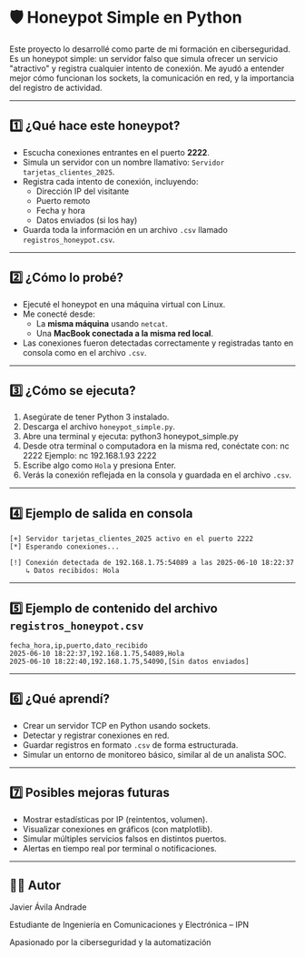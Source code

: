 # 🛡️ Honeypot Simple en Python

Este proyecto lo desarrollé como parte de mi formación en ciberseguridad. Es un honeypot simple: un servidor falso que simula ofrecer un servicio "atractivo" y registra cualquier intento de conexión. Me ayudó a entender mejor cómo funcionan los sockets, la comunicación en red, y la importancia del registro de actividad.

---

## 1️⃣ ¿Qué hace este honeypot?

- Escucha conexiones entrantes en el puerto **2222**.
- Simula un servidor con un nombre llamativo: `Servidor tarjetas_clientes_2025`.
- Registra cada intento de conexión, incluyendo:
  - Dirección IP del visitante
  - Puerto remoto
  - Fecha y hora
  - Datos enviados (si los hay)
- Guarda toda la información en un archivo `.csv` llamado `registros_honeypot.csv`.

---

## 2️⃣ ¿Cómo lo probé?

- Ejecuté el honeypot en una máquina virtual con Linux.
- Me conecté desde:
  - La **misma máquina** usando `netcat`.
  - Una **MacBook conectada a la misma red local**.
- Las conexiones fueron detectadas correctamente y registradas tanto en consola como en el archivo `.csv`.

---

## 3️⃣ ¿Cómo se ejecuta?

1. Asegúrate de tener Python 3 instalado.
2. Descarga el archivo `honeypot_simple.py`.
3. Abre una terminal y ejecuta:     python3 honeypot_simple.py
4. Desde otra terminal o computadora en la misma red, conéctate con:    nc <IP-del-servidor> 2222
   Ejemplo: nc 192.168.1.93 2222
5. Escribe algo como `Hola` y presiona Enter.
6. Verás la conexión reflejada en la consola y guardada en el archivo `.csv`.

---

## 4️⃣ Ejemplo de salida en consola

```
[+] Servidor tarjetas_clientes_2025 activo en el puerto 2222
[*] Esperando conexiones...

[!] Conexión detectada de 192.168.1.75:54089 a las 2025-06-10 18:22:37
    ↳ Datos recibidos: Hola
```

---

## 5️⃣ Ejemplo de contenido del archivo `registros_honeypot.csv`

```
fecha_hora,ip,puerto,dato_recibido
2025-06-10 18:22:37,192.168.1.75,54089,Hola
2025-06-10 18:22:40,192.168.1.75,54090,[Sin datos enviados]
```

---

## 6️⃣ ¿Qué aprendí?

- Crear un servidor TCP en Python usando sockets.
- Detectar y registrar conexiones en red.
- Guardar registros en formato `.csv` de forma estructurada.
- Simular un entorno de monitoreo básico, similar al de un analista SOC.

---

## 7️⃣ Posibles mejoras futuras

- Mostrar estadísticas por IP (reintentos, volumen).
- Visualizar conexiones en gráficos (con matplotlib).
- Simular múltiples servicios falsos en distintos puertos.
- Alertas en tiempo real por terminal o notificaciones.

---

## 🧑‍💻 Autor

Javier Ávila Andrade

Estudiante de Ingeniería en Comunicaciones y Electrónica – IPN

Apasionado por la ciberseguridad y la automatización